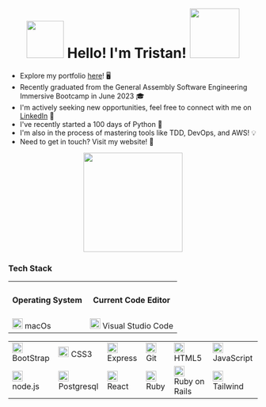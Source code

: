 <h1 align="center">
<img src="https://github.com/trstnb1998/trstnb1998/assets/106173556/30f64986-ae81-44d0-a3df-784077cca6cd" width="75px" height="75px">
Hello! I'm Tristan! 
<img src="https://github.com/trstnb1998/trstnb1998/assets/106173556/6af92c1f-c04e-4a0b-bc98-22b8e3aec12c" width="100px" height="100px">
</h1>

- Explore my portfolio [here](https://trstnb1998.netlify.app/)! 🖥️
- Recently graduated from the General Assembly Software Engineering Immersive Bootcamp in June 2023 🎓
- I'm actively seeking new opportunities, feel free to connect with me on [LinkedIn](https://www.linkedin.com/in/tristanb1998/) 🤝
- I've recently started a 100 days of Python 🐍
- I'm also in the process of mastering tools like TDD, DevOps, and AWS! 💡
- Need to get in touch? Visit my website! 📧
<div align="center">
  <img src="https://github.com/trstnb1998/trstnb1998/assets/106173556/702fac84-0502-46b0-a44e-43a78fc0e775" width="200px">
</div> 

<h3>Tech Stack</h3>

<table >
  <tr>
    <th><h4>Operating System</h4></th>
    <th><h4>Current Code Editor</h4></th>
  </tr>
  <tr>
    <td>
      <a href="https://support.apple.com/en-au/macos" title="macOS"
        ><img
          src="https://user-images.githubusercontent.com/25181517/186884152-ae609cca-8cf1-4175-8d60-1ce1fa078ca2.png"
          alt="VSCode"
          width="21px"
          height="21px"
      /></a>
      macOs
    </td>
    <td>
      <a href="https://code.visualstudio.com/" title="VSCode"
        ><img
          src="https://user-images.githubusercontent.com/25181517/192108891-d86b6220-e232-423a-bf5f-90903e6887c3.png"
          alt="VSCode"
          width="21px"
          height="21px"
      /></a>
      Visual Studio Code
    </td>
  </tr>
</table>

<table>
  <tr>
    <td>
      <a href="https://getbootstrap.com/" title="Bootstrap"
        ><img
          src="https://github.com/get-icon/geticon/raw/master/icons/bootstrap.svg"
          alt="Bootstrap"
          width="21px"
          height="21px"
      /></a>
      BootStrap
    </td>
    <td>
      <a href="https://www.w3.org/TR/CSS/" title="CSS3"
        ><img
          src="https://github.com/get-icon/geticon/raw/master/icons/css-3.svg"
          alt="CSS3"
          width="21px"
          height="21px"
      /></a>
      CSS3
    </td>
    <td>
      <a href="https://expressjs.com/" title="Express"
        ><img
          src="https://user-images.githubusercontent.com/25181517/183859966-a3462d8d-1bc7-4880-b353-e2cbed900ed6.png"
          alt="Express"
          width="21px"
          height="21px"
      /></a>
      Express
    </td>
    <td>
      <a href="https://git-scm.com/" title="Git"
        ><img
          src="https://github.com/get-icon/geticon/raw/master/icons/git-icon.svg"
          alt="Git"
          width="21px"
          height="21px"
      /></a>
      Git
    </td>
    <td>
      <a href="https://www.w3.org/TR/html5/" title="HTML5"
        ><img
          src="https://github.com/get-icon/geticon/raw/master/icons/html-5.svg"
          alt="HTML5"
          width="21px"
          height="21px"
      /></a>
      HTML5
    </td>
    <td>
      <a
        href="https://developer.mozilla.org/en-US/docs/Web/JavaScript"
        title="JavaScript"
        ><img
          src="https://github.com/get-icon/geticon/raw/master/icons/javascript.svg"
          alt="JavaScript"
          width="21px"
          height="21px"
      /></a>
      JavaScript
    </td>
  </tr>

  <tr>
    <td>
      <a href="https://nodejs.org/" title="Node.js"
        ><img
          src="https://github.com/get-icon/geticon/raw/master/icons/nodejs-icon.svg"
          alt="Node.js"
          width="21px"
          height="21px"
      /></a>
      node.js
    </td>
    <td>
      <a href="https://www.postgresql.org/" title="PostgreSQL"
        ><img
          src="https://github.com/get-icon/geticon/raw/master/icons/postgresql.svg"
          alt="PostgreSQL"
          width="21px"
          height="21px"
      /></a>
      Postgresql
    </td>
    <td>
      <a href="https://reactjs.org/" title="React"
        ><img
          src="https://github.com/get-icon/geticon/raw/master/icons/react.svg"
          alt="React"
          width="21px"
          height="21px"
      /></a>
      React
    </td>
    <td>
      <a href="https://www.ruby-lang.org/en/" title="Ruby"
        ><img
          src="https://user-images.githubusercontent.com/25181517/192603745-7d34df9e-7756-4756-a539-6a61badf7a80.png"
          alt="Ruby"
          width="21px"
          height="21px"
      /></a>
      Ruby
    </td>
    <td>
      <a
        href="[https://www.ruby-lang.org/en/](https://rubyonrails.org/)"
        title="RubyOnRails"
        ><img
          src="https://user-images.githubusercontent.com/25181517/192603748-3ac17112-3653-4257-80da-a57334b11411.png"
          alt="RubyOnRails"
          width="21px"
          height="21px"
      /></a>
      Ruby on Rails
    </td>
      <td>
      <a href="https://tailwindcss.com/" title="Sass"
        ><img
          src="https://github.com/get-icon/geticon/raw/master/icons/tailwindcss.svg"
          alt="Tailwind"
          width="21px"
          height="21px"
      /></a>
      Tailwind
    </td>
  </tr>
</table>
